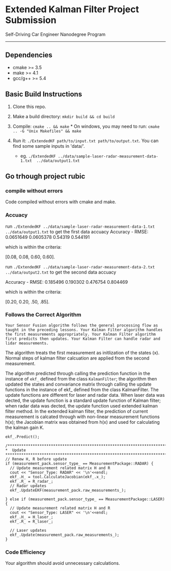 # Extended Kalman Filter Project Submission
Self-Driving Car Engineer Nanodegree Program

---

## Dependencies

  * cmake >= 3.5
  * make >= 4.1
  * gcc/g++ >= 5.4

## Basic Build Instructions

  1. Clone this repo.
  
  2. Make a build directory: `mkdir build && cd build`
  
  3. Compile: `cmake .. && make` 
    * On windows, you may need to run: `cmake .. -G "Unix Makefiles" && make`
    
  4. Run it: `./ExtendedKF path/to/input.txt path/to/output.txt`. You can find
   some sample inputs in 'data/'.
   
      - eg. `./ExtendedKF ../data/sample-laser-radar-measurement-data-1.txt  ../data/output1.txt`


## Go trhough project rubic 

### compile without errors 

Code compiled without errors with cmake and make.


### Accuacy 
run `./ExtendedKF ../data/sample-laser-radar-measurement-data-1.txt  
../data/output1.txt` to get the first data accuacy
Accuracy - RMSE:
0.0651649
0.0605378
0.54319
0.544191

which is within the criteria:

[0.08, 0.08, 0.60, 0.60].


run `./ExtendedKF ../data/sample-laser-radar-measurement-data-2.txt  
../data/output2.txt` to get the second data accuacy

Accuracy - RMSE:
0.185496
0.190302
0.476754
0.804469

which is within the criteria:

[0.20, 0.20, .50, .85].


### Follows the Correct Algorithm

`Your Sensor Fusion algorithm follows the general processing flow as taught in the preceding lessons.
Your Kalman Filter algorithm handles the first measurements appropriately.
Your Kalman Filter algorithm first predicts then updates.
Your Kalman Filter can handle radar and lidar measurements.`

The algorithm treats the first measurement as initlization of the states (x). Normal steps of kalman filter calcuation are applied from the second measurement.  

The algorithm predicted through calling the prediction function in the instance of `ekf_` defined from the class   `KalmanFilter`;  the algorithm then updated the states and convariance matrix through calling the update functions in the instance of ekf_ defined from the class KalmanFilter. The update functions are different for laser and radar data. When laser data was dected, the update function is a standard update function of Kalman filter; when radar data was dected, the update function used extended kalman filter method. In the extended kalman filter, the prediction of current measurement is calcated through with non-linear measurement functions h(x); the Jacobian matrix was obtained from h(x) and used for calculating the kalman gain K.    

     
    ekf_.Predict();

    /*****************************************************************************
    *  Update
    ****************************************************************************/
    // Renew H, R before update
    if (measurement_pack.sensor_type_ == MeasurementPackage::RADAR) {
      // Update measurement related matrix H and R
      cout << "Sensor_Type: RADAR" << '\n'<<endl;
      ekf_.H_ = tool.CalculateJacobian(ekf_.x_);
      ekf_.R_ = R_radar_;
      // Radar updates
      ekf_.UpdateEKF(measurement_pack.raw_measurements_);

    } else if (measurement_pack.sensor_type_ == MeasurementPackage::LASER)  {
      // Update measurement related matrix H and R
      cout << "Sensor_Type: LASER" << '\n'<<endl;
      ekf_.H_ = H_laser_;
      ekf_.R_ = R_laser_;

      // Laser updates
      ekf_.Update(measurement_pack.raw_measurements_);
    }



### Code Efficiency

Your algorithm should avoid unnecessary calculations.
